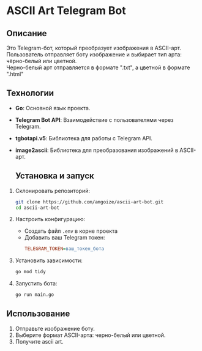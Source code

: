 # ASCII Art Telegram Bot

## Описание

Это Telegram-бот, который преобразует изображения в ASCII-арт.  
Пользователь отправляет боту изображение и выбирает тип арта: чёрно-белый или цветной.  
Черно-белый арт отправляется в формате ".txt", а цветной в формате ".html"

## Технологии

- **Go**: Основной язык проекта.
- **Telegram Bot API**: Взаимодействие с пользователями через Telegram.
- **tgbotapi.v5**: Библиотека для работы с Telegram API.
- **image2ascii**: Библиотека для преобразования изображений в ASCII-арт.

  ## Установка и запуск

1. Склонировать репозиторий:
   ```bash
   git clone https://github.com/amgoize/ascii-art-bot.git
   cd ascii-art-bot
   ```

2. Настроить конфигурацию:
   - Создать файл `.env` в корне проекта
   - Добавить ваш Telegram токен:
     ```ini
     TELEGRAM_TOKEN=ваш_токен_бота
     ```

3. Установить зависимости:
   ```bash
   go mod tidy
   ```

4. Запустить бота:
   ```bash
   go run main.go
   ```

## Использование

1. Отправьте изображение боту.
2. Выберите формат ASCII-арта: черно-белый или цветной.
3. Получите ascii art.
